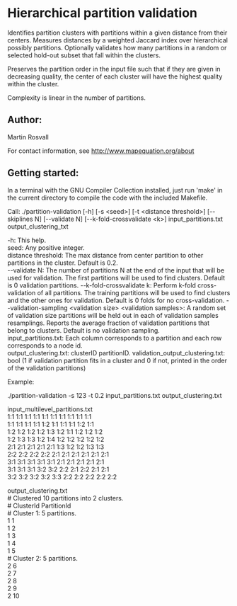 # Hierarchical partition validation

Identifies partition clusters with partitions within a given distance from their centers. Measures distances by a weighted Jaccard index over hierarchical possibly partitions. Optionally validates how many partitions in a random or selected hold-out subset that fall within the clusters.

Preserves the partition order in the input file such that if they are given in decreasing quality, the center of each cluster will have the highest quality within the cluster.

Complexity is linear in the number of partitions. 

## Author:

Martin Rosvall

For contact information, see http://www.mapequation.org/about

## Getting started:

In a terminal with the GNU Compiler Collection installed,
just run 'make' in the current directory to compile the
code with the included Makefile.


Call: ./partition-validation [-h] [-s \<seed\>] [-t \<distance threshold\>] [--skiplines N] [--validate N] [--k-fold-crossvalidate \<k\>] input_partitions.txt output_clustering_txt  

-h: This help.  
seed: Any positive integer.  
distance threshold: The max distance from center partition to other partitions in the cluster. Default is 0.2.  
--validate N: The number of partitions N at the end of the input that will be used for validation. The first partitions will be used to find clusters. Default is 0 validation partitions. 
--k-fold-crossvalidate k: Perform k-fold cross-validation of all partitions. The training partitions will be used to find clusters and the other ones for validation. Default is 0 folds for no cross-validation.
--validation-sampling \<validation size\> \<validation samples\>: A random set of validation size partitions will be held out in each of validation samples resamplings. Reports the average fraction of validation partitions that belong to clusters. Default is no validation sampling.    
input_partitions.txt: Each column corresponds to a partition and each row corresponds to a node id.  
output_clustering.txt: clusterID partitionID.
validation_output_clustering.txt: bool (1 if validation partition fits in a cluster and 0 if not, printed in the order of the validation partitions)  
  
Example:

./partition-validation -s 123 -t 0.2 input_partitions.txt output_clustering.txt    

input_multilevel_partitions.txt  
1:1 1:1 1:1 1:1 1:1 1:1 1:1 1:1 1:1 1:1  
1:1 1:1 1:1 1:1 1:2 1:1 1:1 1:1 1:2 1:1  
1:2 1:2 1:2 1:2 1:3 1:2 1:1 1:2 1:2 1:2  
1:2 1:3 1:3 1:2 1:4 1:2 1:2 1:2 1:2 1:2  
2:1 2:1 2:1 2:1 2:1 1:3 1:2 1:2 1:3 1:3  
2:2 2:2 2:2 2:2 2:1 2:1 2:1 2:1 2:1 2:1  
3:1 3:1 3:1 3:1 3:1 2:1 2:1 2:1 2:1 2:1  
3:1 3:1 3:1 3:2 3:2 2:2 2:1 2:2 2:1 2:1  
3:2 3:2 3:2 3:2 3:3 2:2 2:2 2:2 2:2 2:2  

output_clustering.txt   
\# Clustered 10 partitions into 2 clusters.  
\# ClusterId PartitionId  
\# Cluster 1: 5 partitions.  
1 1  
1 2  
1 3  
1 4  
1 5  
\# Cluster 2: 5 partitions.  
2 6  
2 7  
2 8  
2 9  
2 10   
